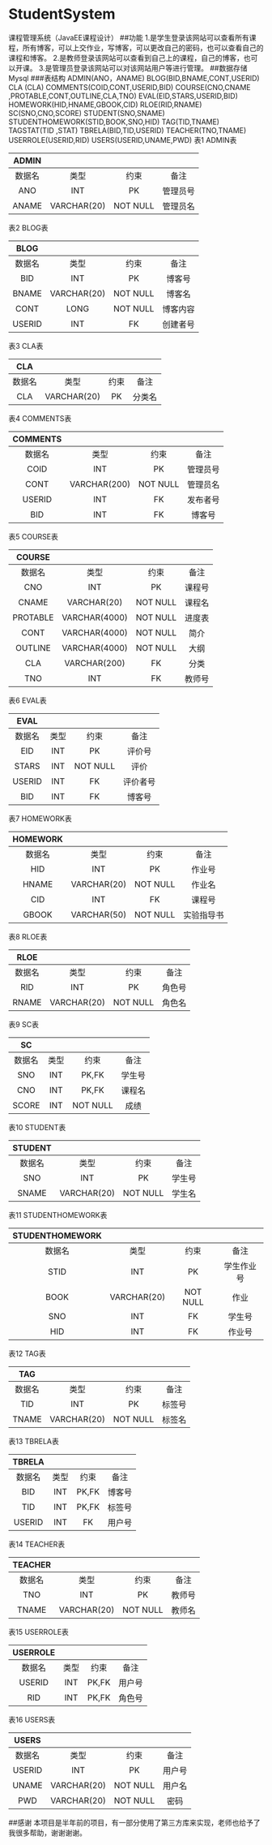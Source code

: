 # StudentSystem
课程管理系统（JavaEE课程设计）
##功能
  1.是学生登录该网站可以查看所有课程，所有博客，可以上交作业，写博客，可以更改自己的密码，也可以查看自己的课程和博客。
  2.是教师登录该网站可以查看到自己上的课程，自己的博客，也可以开课。
  3.是管理员登录该网站可以对该网站用户等进行管理。
##数据存储
Mysql
###表结构
ADMIN(ANO，ANAME)
BLOG(BID,BNAME,CONT,USERID)
CLA (CLA)
COMMENTS(COID,CONT,USERID,BID)
COURSE(CNO,CNAME	,PROTABLE,CONT,OUTLINE,CLA,TNO)
EVAL(EID,STARS,USERID,BID)
HOMEWORK(HID,HNAME,GBOOK,CID)
RLOE(RID,RNAME)
SC(SNO,CNO,SCORE)
STUDENT(SNO,SNAME)
STUDENTHOMEWORK(STID,BOOK,SNO,HID)
TAG(TID,TNAME)
TAGSTAT(TID	,STAT)
TBRELA(BID,TID,USERID)
TEACHER(TNO,TNAME)
USERROLE(USERID,RID)
USERS(USERID,UNAME,PWD)
表1 ADMIN表

| ADMIN  |             |          |          |
| :----: | :---------: | :------: | :------: |
| 数据名 |    类型     |   约束   |   备注   |
|  ANO   |     INT     |    PK    | 管理员号 |
| ANAME  | VARCHAR(20) | NOT NULL | 管理员名 |

 

表2 BLOG表

|  BLOG  |             |          |          |
| :----: | :---------: | :------: | :------: |
| 数据名 |    类型     |   约束   |   备注   |
|  BID   |     INT     |    PK    |  博客号  |
| BNAME  | VARCHAR(20) | NOT NULL |  博客名  |
|  CONT  |    LONG     | NOT NULL | 博客内容 |
| USERID |     INT     |    FK    | 创建者号 |

 

表3 CLA表

|  CLA   |             |      |        |
| :----: | :---------: | :--: | :----: |
| 数据名 |    类型     | 约束 |  备注  |
|  CLA   | VARCHAR(20) |  PK  | 分类名 |

 

表4 COMMENTS表

| COMMENTS |              |          |          |
| :------: | :----------: | :------: | :------: |
|  数据名  |     类型     |   约束   |   备注   |
|   COID   |     INT      |    PK    | 管理员号 |
|   CONT   | VARCHAR(200) | NOT NULL | 管理员名 |
|  USERID  |     INT      |    FK    | 发布者号 |
|   BID    |     INT      |    FK    |  博客号  |

 

表5 COURSE表

|  COURSE  |               |          |        |
| :------: | :-----------: | :------: | :----: |
|  数据名  |     类型      |   约束   |  备注  |
|   CNO    |      INT      |    PK    | 课程号 |
|  CNAME   |  VARCHAR(20)  | NOT NULL | 课程名 |
| PROTABLE | VARCHAR(4000) | NOT NULL | 进度表 |
|   CONT   | VARCHAR(4000) | NOT NULL |  简介  |
| OUTLINE  | VARCHAR(4000) | NOT NULL |  大纲  |
|   CLA    | VARCHAR(200)  |    FK    |  分类  |
|   TNO    |      INT      |    FK    | 教师号 |

 

表6 EVAL表

|  EVAL  |      |          |          |
| :----: | :--: | :------: | :------: |
| 数据名 | 类型 |   约束   |   备注   |
|  EID   | INT  |    PK    |  评价号  |
| STARS  | INT  | NOT NULL |   评价   |
| USERID | INT  |    FK    | 评价者号 |
|  BID   | INT  |    FK    |  博客号  |

 

表7 HOMEWORK表

| HOMEWORK |             |          |            |
| :------: | :---------: | :------: | :--------: |
|  数据名  |    类型     |   约束   |    备注    |
|   HID    |     INT     |    PK    |   作业号   |
|  HNAME   | VARCHAR(20) | NOT NULL |   作业名   |
|   CID    |     INT     |    FK    |   课程号   |
|  GBOOK   | VARCHAR(50) | NOT NULL | 实验指导书 |

 

表8 RLOE表

|  RLOE  |             |          |        |
| :----: | :---------: | :------: | :----: |
| 数据名 |    类型     |   约束   |  备注  |
|  RID   |     INT     |    PK    | 角色号 |
| RNAME  | VARCHAR(20) | NOT NULL | 角色名 |

 

表9 SC表

|   SC   |      |          |        |
| :----: | :--: | :------: | :----: |
| 数据名 | 类型 |   约束   |  备注  |
|  SNO   | INT  |  PK,FK   | 学生号 |
|  CNO   | INT  |  PK,FK   | 课程名 |
| SCORE  | INT  | NOT NULL |  成绩  |

 

表10 STUDENT表

| STUDENT |             |          |        |
| :-----: | :---------: | :------: | :----: |
| 数据名  |    类型     |   约束   |  备注  |
|   SNO   |     INT     |    PK    | 学生号 |
|  SNAME  | VARCHAR(20) | NOT NULL | 学生名 |

 

表11 STUDENTHOMEWORK表

| STUDENTHOMEWORK |             |          |            |
| :-------------: | :---------: | :------: | :--------: |
|     数据名      |    类型     |   约束   |    备注    |
|      STID       |     INT     |    PK    | 学生作业号 |
|      BOOK       | VARCHAR(20) | NOT NULL |    作业    |
|       SNO       |     INT     |    FK    |   学生号   |
|       HID       |     INT     |    FK    |   作业号   |

 

表12 TAG表

|  TAG   |             |          |        |
| :----: | :---------: | :------: | :----: |
| 数据名 |    类型     |   约束   |  备注  |
|  TID   |     INT     |    PK    | 标签号 |
| TNAME  | VARCHAR(20) | NOT NULL | 标签名 |

 

表13 TBRELA表

| TBRELA |      |       |        |
| :----: | :--: | :---: | :----: |
| 数据名 | 类型 | 约束  |  备注  |
|  BID   | INT  | PK,FK | 博客号 |
|  TID   | INT  | PK,FK | 标签号 |
| USERID | INT  |  FK   | 用户号 |

 

表14 TEACHER表

| TEACHER |             |          |        |
| :-----: | :---------: | :------: | :----: |
| 数据名  |    类型     |   约束   |  备注  |
|   TNO   |     INT     |    PK    | 教师号 |
|  TNAME  | VARCHAR(20) | NOT NULL | 教师名 |

 

表15 USERROLE表

| USERROLE |      |       |        |
| :------: | :--: | :---: | :----: |
|  数据名  | 类型 | 约束  |  备注  |
|  USERID  | INT  | PK,FK | 用户号 |
|   RID    | INT  | PK,FK | 角色号 |

 

表16 USERS表

| USERS  |             |          |        |
| :----: | :---------: | :------: | :----: |
| 数据名 |    类型     |   约束   |  备注  |
| USERID |     INT     |    PK    | 用户号 |
| UNAME  | VARCHAR(20) | NOT NULL | 用户名 |
|  PWD   | VARCHAR(20) | NOT NULL |  密码  |

 
##感谢
本项目是半年前的项目，有一部分使用了第三方库来实现，老师也给予了我很多帮助，谢谢谢谢。
 

